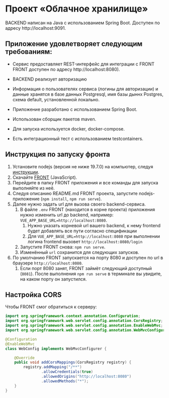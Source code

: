 # Проект «Облачное хранилище»

BACKEND написан на Java с использованием Spring Boot. 
Доступен по адресу http://localhost:9091.

## Приложение удовлетворяет следующим требованиям:

- Сервис предоставляет REST-интерфейс для интеграции с FRONT 
 FRONT доступен по адресу http://localhost:8080).

- BACKEND реализует авторизацию 

- Информация о пользователях сервиса (логины для авторизации) и данные хранятся в базе данных Postgresql, имя базы дыннх Postgres, схема default, установленной	 локально.

- Приложение разработано с использованием Spring Boot.

- Использован сборщик пакетов maven.

- Для запуска используется docker, docker-compose.

- Есть интеграционный тест с использованием testcontainers.


## Инструкция по запуску фронта 
1. Установите nodejs (версия не ниже 19.7.0) на компьютер, следуя [инструкции](https://nodejs.org/ru/download/current/).
2. Скачайте [FRONT](./netology-diplom-frontend) (JavaScript).
3. Перейдите в папку FRONT приложения и все команды для запуска выполняйте из неё.
4. Следуя описанию README.md FRONT проекта, запустите nodejs-приложение (`npm install`, `npm run serve`).
5. Далее нужно задать url для вызова своего backend-сервиса.
    1. В файле `.env` FRONT (находится в корне проекта) приложения нужно изменить url до backend, например: `VUE_APP_BASE_URL=http://localhost:8080`. 
       1. Нужно указать корневой url вашего backend, к нему frontend будет добавлять все пути согласно спецификации
       2. Для `VUE_APP_BASE_URL=http://localhost:8080` при выполнении логина frontend вызовет `http://localhost:8080/login`
    2. Запустите FRONT снова: `npm run serve`.
    3. Изменённый `url` сохранится для следующих запусков.
6. По умолчанию FRONT запускается на порту 8080 и доступен по url в браузере `http://localhost:8080`. 
   1. Если порт 8080 занят, FRONT займёт следующий доступный (`8081`). После выполнения `npm run serve` в терминале вы увидите, на каком порту он запустился.

## Настройка CORS

Чтобы FRONT смог обратиться к серверу: 
```java
import org.springframework.context.annotation.Configuration;
import org.springframework.web.servlet.config.annotation.CorsRegistry;
import org.springframework.web.servlet.config.annotation.EnableWebMvc;
import org.springframework.web.servlet.config.annotation.WebMvcConfigurer;

@Configuration
@EnableWebMvc
class WebConfig implements WebMvcConfigurer {

    @Override
    public void addCorsMappings(CorsRegistry registry) {
        registry.addMapping("/**")
                .allowCredentials(true)
                .allowedOrigins("http://localhost:8080")
                .allowedMethods("*");
    }
}
